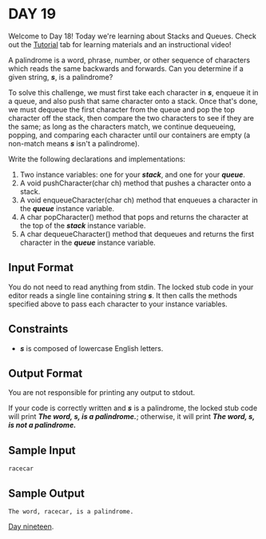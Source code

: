 # DAY 19
Welcome to Day 18! Today we're learning about Stacks and Queues. Check out the 
[Tutorial](https://www.hackerrank.com/challenges/30-queues-stacks/tutorial) tab for learning materials and an 
instructional video!

A palindrome is a word, phrase, number, or other sequence of characters which reads the same backwards and forwards. Can
you determine if a given string, _**s**_, is a palindrome?

To solve this challenge, we must first take each character in _**s**_, enqueue it in a queue, and also push that same 
character onto a stack. Once that's done, we must dequeue the first character from the queue and pop the top character 
off the stack, then compare the two characters to see if they are the same; as long as the characters match, we continue
dequeueing, popping, and comparing each character until our containers are empty (a non-match means _**s**_ isn't a 
palindrome).

Write the following declarations and implementations:

1. Two instance variables: one for your _**stack**_, and one for your _**queue**_.
2. A void pushCharacter(char ch) method that pushes a character onto a stack.
3. A void enqueueCharacter(char ch) method that enqueues a character in the _**queue**_ instance variable.
4. A char popCharacter() method that pops and returns the character at the top of the _**stack**_ instance variable.
5. A char dequeueCharacter() method that dequeues and returns the first character in the _**queue**_ instance variable.

## Input Format
You do not need to read anything from stdin. The locked stub code in your editor reads a single line containing string 
_**s**_. It then calls the methods specified above to pass each character to your instance variables.

## Constraints
- _**s**_ is composed of lowercase English letters.

## Output Format

You are not responsible for printing any output to stdout.

If your code is correctly written and _**s**_ is a palindrome, the locked stub code will print _**The word, s, is a
palindrome.**_; otherwise, it will print _**The word, s, is not a palindrome.**_

## Sample Input
````
racecar
````

## Sample Output
````
The word, racecar, is a palindrome.
````

[Day nineteen](https://www.hackerrank.com/challenges/30-queues-stacks/problem?isFullScreen=true).
